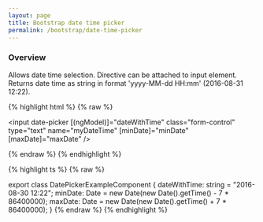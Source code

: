 ```yaml
---
layout: page
title: Bootstrap date time picker
permalink: /bootstrap/date-time-picker
---
```


### Overview
Allows date time selection. 
Directive can be attached to input element.
Returns date time as string in format 'yyyy-MM-dd HH:mm' (2016-08-31 12:22). 

{% highlight html %}
{% raw %}
<!-- date-picker.example.component.html -->
<input date-picker 
    [(ngModel)]="dateWithTime"
    class="form-control"
    type="text"
    name="myDateTime"
    [minDate]="minDate"
    [maxDate]="maxDate" />
    
{% endraw %}
{% endhighlight %}

{% highlight ts %}
{% raw %}
<!-- date-picker.example.component.ts -->
export class DatePickerExampleComponent {
    dateWithTime: string = "2016-08-30 12:22";
    minDate: Date = new Date(new Date().getTime() - 7 * 86400000);
    maxDate: Date = new Date(new Date().getTime() + 7 * 86400000);
}
{% endraw %}
{% endhighlight %}